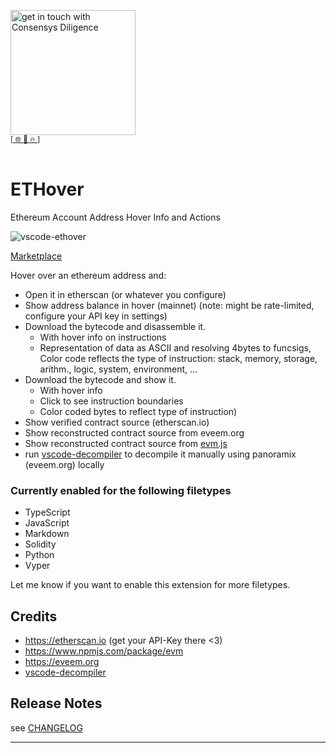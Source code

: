 [<img width="200" alt="get in touch with Consensys Diligence" src="https://user-images.githubusercontent.com/2865694/56826101-91dcf380-685b-11e9-937c-af49c2510aa0.png">](https://diligence.consensys.net)<br/>
<sup>
[[  🌐  ](https://diligence.consensys.net)  [  📩  ](mailto:diligence@consensys.net)  [  🔥  ](https://consensys.github.io/diligence/)]
</sup><br/><br/>



# ETHover

Ethereum Account Address Hover Info and Actions

![vscode-ethover](https://user-images.githubusercontent.com/2865694/86650152-bd707780-bfe2-11ea-819d-a9e3dacb2034.gif)

[Marketplace](https://marketplace.visualstudio.com/items?itemName=tintinweb.vscode-ethover)

Hover over an ethereum address and:

* Open it in etherscan (or whatever you configure)
* Show address balance in hover (mainnet) (note: might be rate-limited, configure your API key in settings)
* Download the bytecode and disassemble it. 
  * With hover info on instructions
  * Representation of data as ASCII and resolving 4bytes to funcsigs, Color code reflects the type of instruction: stack, memory, storage, arithm., logic, system, environment, …
* Download the bytecode and show it. 
  * With hover info
  * Click to see instruction boundaries
  * Color coded bytes to reflect type of instruction)
* Show verified contract source (etherscan.io)
* Show reconstructed contract source from eveem.org
* Show reconstructed contract source from [evm.js](https://www.npmjs.com/package/evm)
* run [vscode-decompiler](https://marketplace.visualstudio.com/items?itemName=tintinweb.vscode-decompiler) to decompile it manually using panoramix (eveem.org) locally

### Currently enabled for the following filetypes

* TypeScript
* JavaScript
* Markdown
* Solidity
* Python
* Vyper

Let me know if you want to enable this extension for more filetypes.

## Credits

* https://etherscan.io (get your API-Key there <3)
* https://www.npmjs.com/package/evm
* https://eveem.org
* [vscode-decompiler](https://marketplace.visualstudio.com/items?itemName=tintinweb.vscode-decompiler)

## Release Notes

see [CHANGELOG](./CHANGELOG.md)


-----------------------------------------------------------------------------------------------------------
